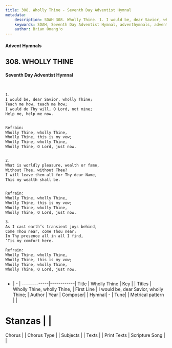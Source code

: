 ```yaml
---
title: 308. Wholly Thine - Seventh Day Adventist Hymnal
metadata:
    description: SDAH 308. Wholly Thine. 1. I would be, dear Savior, wholly Thine; Teach me how, teach me how; I would do Thy will, O Lord, not mine; Help me, help me now. 
    keywords: SDAH, Seventh Day Adventist Hymnal, adventhymnals, advent hymnals, Wholly Thine, I would be, dear Savior, wholly Thine; ,Wholly Thine, wholly Thine,
    author: Brian Onang'o
---
```


#### Advent Hymnals
## 308. WHOLLY THINE
#### Seventh Day Adventist Hymnal

```txt


1.
I would be, dear Savior, wholly Thine;
Teach me how, teach me how;
I would do Thy will, O Lord, not mine;
Help me, help me now.


Refrain:
Wholly Thine, wholly Thine,
Wholly Thine, this is my vow;
Wholly Thine, wholly Thine,
Wholly Thine, O Lord, just now.


2.
What is worldly pleasure, wealth or fame,
Without Thee, without Thee?
I will leave them all for Thy dear Name,
This my wealth shall be.


Refrain:
Wholly Thine, wholly Thine,
Wholly Thine, this is my vow;
Wholly Thine, wholly Thine,
Wholly Thine, O Lord, just now.

3.
As I cast earth’s transient joys behind,
Come Thou near, come Thou near;
In Thy presence all in all I find,
’Tis my comfort here.

Refrain:
Wholly Thine, wholly Thine,
Wholly Thine, this is my vow;
Wholly Thine, wholly Thine,
Wholly Thine, O Lord, just now.



```

- |   -  |
-------------|------------|
Title | Wholly Thine |
Key |  |
Titles | Wholly Thine, wholly Thine, |
First Line | I would be, dear Savior, wholly Thine; |
Author | 
Year | 
Composer|  |
Hymnal|  - |
Tune|  |
Metrical pattern | |
# Stanzas |  |
Chorus |  |
Chorus Type |  |
Subjects |  |
Texts |  |
Print Texts | 
Scripture Song |  |
  
